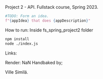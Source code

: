 Project 2 - API.
Fullstack course, Spring 2023.

```py
#TODO: Form an idea.
f"{appIdea} that does {appDescription}"
```


How to run:
Inside fs_spring_project2 folder
```sh
npm install
node ./index.js
```

Links:

Render: NaN
Handbaked by;

Ville Similä.
